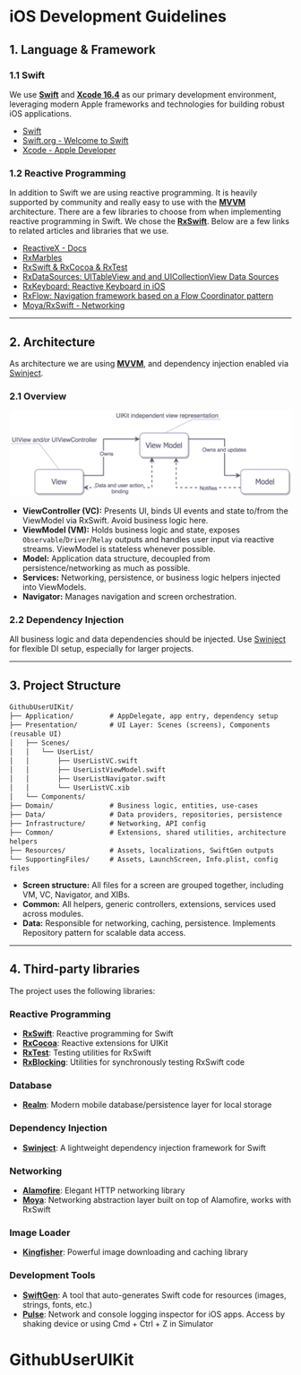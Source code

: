 # iOS Development Guidelines

## 1. Language & Framework

### 1.1 Swift

We use **[Swift](https://developer.apple.com/swift/)** and **[Xcode 16.4](https://developer.apple.com/xcode/)** as our primary development environment, leveraging modern Apple frameworks and technologies for building robust iOS applications.

- [Swift](https://developer.apple.com/swift/)  
- [Swift.org - Welcome to Swift](https://swift.org/)  
- [Xcode - Apple Developer](https://developer.apple.com/xcode/)  
### 1.2 Reactive Programming

In addition to Swift we are using reactive programming. It is heavily supported by community and really easy to use with the **[MVVM](https://medium.com/flawless-app-stories/how-to-use-a-model-view-viewmodel-architecture-for-ios-46963c67be1b)** architecture. There are a few libraries to choose from when implementing reactive programming in Swift. We chose the **[RxSwift](https://github.com/ReactiveX/RxSwift)**. Below are a few links to related articles and libraries that we use.

- [ReactiveX - Docs](http://reactivex.io/)  
- [RxMarbles](http://rxmarbles.com/)  
- [RxSwift & RxCocoa & RxTest](https://github.com/ReactiveX/RxSwift)  
- [RxDataSources: UITableView and and UICollectionView Data Sources](https://github.com/RxSwiftCommunity/RxDataSources)  
- [RxKeyboard: Reactive Keyboard in iOS](https://github.com/RxSwiftCommunity/RxKeyboard)  
- [RxFlow: Navigation framework based on a Flow Coordinator pattern](https://github.com/RxSwiftCommunity/RxFlow)  
- [Moya/RxSwift - Networking](https://github.com/Moya/Moya/blob/master/docs/RxSwift.md)  

---

## 2. Architecture

As architecture we are using **[MVVM](https://medium.com/flawless-app-stories/how-to-use-a-model-view-viewmodel-architecture-for-ios-46963c67be1b)**, and dependency injection enabled via [Swinject](https://github.com/Swinject/Swinject).


### 2.1 Overview
![](/images/image1.png)
- **ViewController (VC):** Presents UI, binds UI events and state to/from the ViewModel via RxSwift. Avoid business logic here.
- **ViewModel (VM):** Holds business logic and state, exposes `Observable`/`Driver`/`Relay` outputs and handles user input via reactive streams. ViewModel is stateless whenever possible.
- **Model:** Application data structure, decoupled from persistence/networking as much as possible.
- **Services:** Networking, persistence, or business logic helpers injected into ViewModels.
- **Navigator:** Manages navigation and screen orchestration.


### 2.2 Dependency Injection

All business logic and data dependencies should be injected. Use [Swinject](https://github.com/Swinject/Swinject) for flexible DI setup, especially for larger projects.

---

## 3. Project Structure

```
GithubUserUIKit/
├── Application/         # AppDelegate, app entry, dependency setup
├── Presentation/        # UI Layer: Scenes (screens), Components (reusable UI)
│   ├── Scenes/
│   │   └── UserList/
│   │       ├── UserListVC.swift
│   │       ├── UserListViewModel.swift
│   │       ├── UserListNavigator.swift
│   │       └── UserListVC.xib
│   └── Components/
├── Domain/              # Business logic, entities, use-cases
├── Data/                # Data providers, repositories, persistence
├── Infrastructure/      # Networking, API config
├── Common/              # Extensions, shared utilities, architecture helpers
├── Resources/           # Assets, localizations, SwiftGen outputs
└── SupportingFiles/     # Assets, LaunchScreen, Info.plist, config files
```

- **Screen structure:** All files for a screen are grouped together, including VM, VC, Navigator, and XIBs.  
- **Common:** All helpers, generic controllers, extensions, services used across modules.
- **Data:** Responsible for networking, caching, persistence. Implements Repository pattern for scalable data access.

---

## 4. Third-party libraries
The project uses the following libraries:

### Reactive Programming
- **[RxSwift](https://github.com/ReactiveX/RxSwift)**: Reactive programming for Swift
- **[RxCocoa](https://github.com/ReactiveX/RxSwift/tree/main/RxCocoa)**: Reactive extensions for UIKit
- **[RxTest](https://github.com/ReactiveX/RxSwift/tree/main/RxTest)**: Testing utilities for RxSwift
- **[RxBlocking](https://github.com/ReactiveX/RxSwift/tree/main/RxBlocking)**: Utilities for synchronously testing RxSwift code

### Database
- **[Realm](https://github.com/realm/realm-cocoa)**: Modern mobile database/persistence layer for local storage

### Dependency Injection
- **[Swinject](https://github.com/Swinject/Swinject)**: A lightweight dependency injection framework for Swift

### Networking
- **[Alamofire](https://github.com/Alamofire/Alamofire)**: Elegant HTTP networking library
- **[Moya](https://github.com/Moya/Moya)**: Networking abstraction layer built on top of Alamofire, works with RxSwift

### Image Loader
- **[Kingfisher](https://github.com/onevcat/Kingfisher)**: Powerful image downloading and caching library

### Development Tools
- **[SwiftGen](https://github.com/SwiftGen/SwiftGen)**: A tool that auto-generates Swift code for resources (images, strings, fonts, etc.)
- **[Pulse](https://github.com/kean/Pulse)**: Network and console logging inspector for iOS apps. Access by shaking device or using Cmd + Ctrl + Z in Simulator
# GithubUserUIKit
